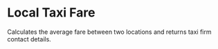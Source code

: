 Local Taxi Fare
=============

Calculates the average fare between two locations and returns taxi firm contact details.